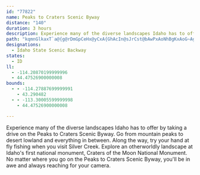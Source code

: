 ```yaml
---
id: "77822"
name: Peaks to Craters Scenic Byway
distance: "140"
duration: 3 hours
description: Experience many of the diverse landscapes Idaho has to offer by taking a drive on the Peaks to Craters Scenic Byway.
path: "kqmnGlkaxT`a@{g@rDmGpCeHx@yCxA{GhAcIn@sJrCst@bAwPxAoNhBgKxAoG~AgGxB_HvGcQlgAsrClF}LlDsFpOgQvt@ow@jbAsfAp[}\\lEiElH_G`IgF`FgChTgJxBeAxAaAlAeAhAqAxXg_@|AgBhDeDpDyCdhBwqAtCkBtJsE|f@gNjIsCzL{Ftr@k_@hD_@jG?zBa@|Ay@rBgCZ}@l@gCHeAXmAtBmFfCmPbB{FbA_ChCuEbDsDlJiJ|AqB~@_CrA{GZ{@f@u@lHwGhd@k_@lFkD|As@hEaBtCw@dG_A~bAoHrBEtA?zFj@bx@`OrDN|EOvE_AdCy@vF}Cda@wUtK{DvA_@dGgAn|@aLrGiAvDaAdDkAtEoBfF_DrDmCjiAe~@blCouBvCkChCyCxBmDnBkEfAsC~@gD|AaId@iFrCcT^kBbBaGpKoVnMiTrF}KzJaQfD{DlEwD`RkN`BqAhBsBhCkEbDoGrB{Gh@}@|AaBpB{AfAc@vGoAh@WrCuBjEqEtCgDn@gAn@sBXmAT}Bl@aNTmAxAiEdJ_T^uAnC{PnAyE`HwT\\u@rAwBhDoHrByFxCsJ~AaEn@kAxAgBlCuBx]{Ojd@cTru@q\\bc@mSlZ_N`eBcx@|SkJ|UcLjbBov@ts@_\\jIgDnDk@zZKxE_@dEsA~@e@rAgAnCmCzJsMdBmB`h@kh@`EwDdTsTxRkRnJyJxDsErEoJ|F{Mp_B{vDrAmCxBsCpEmDpLsH|IaGtY{QnB{@dCw@vBa@jn@yH|I_A~LeBbEgB`CmBnB_C|AaCxg@ylAnCgGfAaBhAmAjAcAvCgBbGsC~IsDrf@iTbHiD~@}@rDoEjByCfNoRvBeDhUk[f|@ynAdM}PlDgE`IsHniA{cAbCiCf|AeuAbFyE|AmBxB}D~FwLdJ}Rz]st@fEcIbDkElFsEfF{BpLmEbAg@~@cAzI}PjLuVx@iCh@_DxDoYT{CR{Er@}VHsA`@iCvGeUnJc[pGcUdAgDvDaJtQw`@bBqGh@sGHsBdAyM^{GLoIAyLL}QX{Fr@yEpAiFvRef@bHgR`CuFrBeDdSeYlE{Gnc@{n@|h@{{@zGqKrCiEteAeuAjuBejDnOcV~N{S`A{AbAeCtMaf@jE_OjAyCtGuNtA{DxJ{c@vKqd@p@gDVeBJgARgGNaLR{q@Cox@FaGV{E|@sFnbAehEtAsG`Kqb@tBoJjk@cbCtFeVfr@kwCvC{KtAuD|AmDhB}D|C}E|D_FpEuEpEeEtG{EhdE_jCvDkCtD_DjGmEbDgBlYoQ~oAkx@`I}DlEgC~k@m^hsAcp@fE_CvFqD|DsB~{B{gA|EkCjQmIbu@{^~RaJ~M_HvGyCp{E_`CjsFimCrr@k]xGuEdIgHhjAgzAzT~`@p@v@lAl@xBXhnAJfAJrBd@nB`A~@v@|ArAlC`Fjm@txAdB`FbBfGtBtJz~AtmJr|@zhFrTfrAhNrx@lCnNrErObFbLhhArvBxBtEtHtMvGnItBxBjDxChjAp}@jaAzw@|MzJfAp@p\\vVnExDzcAl`AtbAj~@hXbWnOfMpi@~a@pJfHvGhElHjDnTdH|@Lz\\fIpIxBfFfBlGrDlBtAxF~FxCzD`BlC~CjGpI|W^dCvB|G|BjFxD`GvClFtDrHhDzH|AzDdAdD~FnU^tAxArDrCxFnBnCbElEdHvGrEpFhAhB|CvGzAdE|@dDtM`m@pCrIdEbKvVjc@z^bo@`BlDjAzEb@pEhDtp@^rDv@xC`EpKrAvCfAdBrCnB~Aj@|FlAnBDfAMhBq@zHaFxBkAhDg@~BDvBd@lAf@nBpA|FnErC`BfZdI`F~Av@`@jCjCjO|QvAfAtBpA~Al@`B\\nBLlBE~AM|A]tAm@nAw@pF}EvBwA~B{@rDWnAJzCx@bGnDrAj@dDx@tWvEnBf@xAx@lAdAt@r@bBlC~@dCjHvVd@`A~@lB`FzFvAbCj@fBhAlFzJ~i@x@pFN~CO|Fc@vCeAxEUjCCrB^lDx@lCnApCtIvQpJbTd@rAj@pC`@fEDhBCvBUzC[~BsB`HaFzNgB`GuAlG_A~Go@`KGfHVdJXdEd@~Dn@zD|ArGtPzm@xAlIvGxe@x@bHvDh`@~CtMV~ATbC`@rGlC`g@|@~G~BfJ|IjWbAlDh_@jdBXrB\\rEdArr@Z`EXxAhBfGfYxi@~@xC\\xA`@lDLzC`@x\\\\`EvG~p@b@fHh@p}@IbGSrD{HvbAG~ACrF|C~i@|JzbB\\lDXpB|@tD`@vAlArCn|An|C|BnF`GzQnz@xoCx@fDRxA\\lEDxEi@hmFNvEX|Cj@fD|@nDnAjD|AxCdBfCvBrBta@b\\~B`Ctp@px@bB~AhBp@lBDnzAW?|aARfEt@rFlA`Fd@rArArCrAxBrC`DdNlNzAfCv@lBd@dBXxAh@zFDpDo@xSDlBX|Ch@zBr@rBhE~HbA`Cn@~B^tCN|COzEaJjy@UxFHzFNdD^`DbAjFbVfaAdAdF^xCb@lFHzFI~Fi@hIe@~CgAfF{A`FiNp`@u@tCi@~C]dDOtDHx^A~IWfEe@~C_@xAyArD}BfD_BtAoHpEqBxAwCdDmB`Dy@hB_BrFaFzYu@bDiAhDaI|NeA~B{AfE{ArG_AnHaGtu@aF|l@_ApH{n@zzDiCvPsEbXmRtkAiGv]gGj_@i@xBoAlD}A~CmAlByAjBiTbUcB`C_AfBu@pBm@xBm@zDQ`E?|b@N`gIr@|cFSnI_AdLaFxW_AzHi@lG_@tIMvIJjRbBtxBL`Kx@pR"
designations:
  - Idaho State Scenic Backway
states:
  - ID
ll:
  - -114.20870199999996
  - 44.47526900000008
bounds:
  - - -114.27887699999991
    - 43.290482
  - - -113.30005599999998
    - 44.47526900000008

---
```


Experience many of the diverse landscapes Idaho has to offer by taking a drive on the Peaks to Craters Scenic Byway.  Go from mountain peaks to desert lowland and everything in between.  Along the way, try your hand at fly fishing when you visit Silver Creek.  Explore an otherworldly landscape at Idaho's first national monument, Craters of the Moon National Monument.  No matter where you go on the Peaks to Craters Scenic Byway, you'll be in awe and always reaching for your camera.

